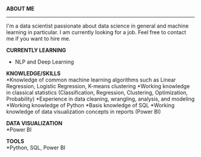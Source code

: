 **ABOUT ME** <br /> <hr> 
    I'm a data scientist passionate about data science in general and machine learning in particular. I am currently looking for a job. Feel free to contact me if you want to hire me.

**CURRENTLY LEARNING** <br />
* NLP and Deep Learning

**KNOWLEDGE/SKILLS** <br />
*Knowledge of common machine learning algorithms such as Linear Regression, Logistic Regression, K-means clustering
*Working knowledge in classical statistics (Classification, Regression, Clustering, Optimization, Probability)
*Experience in data cleaning, wrangling, analysis, and modeling
*Working knowledge of Python
*Basis knowledge of SQL
*Working knowledge of data visualization concepts in reports (Power BI)

**DATA VISUALIZATION** <br />
*Power BI

**TOOLS** <br />
*Python, SQL, Power BI
